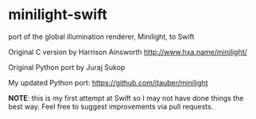 minilight-swift
===============

port of the global illumination renderer, Minilight, to Swift

Original C version by Harrison Ainsworth
http://www.hxa.name/minilight/

Original Python port by Juraj Sukop

My updated Python port: https://github.com/jtauber/minilight

**NOTE**: this is my first attempt at Swift so I may not have done things the
best way. Feel free to suggest improvements via pull requests.
